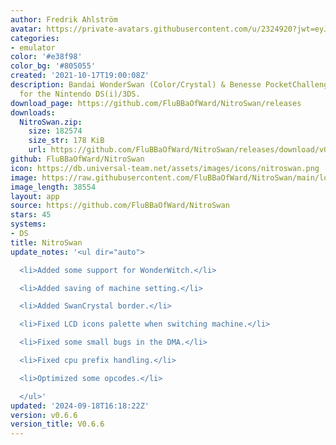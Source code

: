 ```yaml
---
author: Fredrik Ahlström
avatar: https://private-avatars.githubusercontent.com/u/2324920?jwt=eyJhbGciOiJIUzI1NiIsInR5cCI6IkpXVCJ9.eyJpc3MiOiJnaXRodWIuY29tIiwiYXVkIjoicmF3LmdpdGh1YnVzZXJjb250ZW50LmNvbSIsImtleSI6ImtleTEiLCJleHAiOjE3MzQ2NTcxMjAsIm5iZiI6MTczNDY1NTkyMCwicGF0aCI6Ii91LzIzMjQ5MjAifQ.wz5vDNFMisZnCVL4js3eS7E1pICKzTreFZDXDMEltnw&v=4
categories:
- emulator
color: '#e38f98'
color_bg: '#805055'
created: '2021-10-17T19:00:08Z'
description: Bandai WonderSwan (Color/Crystal) & Benesse PocketChallenge V2 emulator
  for the Nintendo DS(i)/3DS.
download_page: https://github.com/FluBBaOfWard/NitroSwan/releases
downloads:
  NitroSwan.zip:
    size: 182574
    size_str: 178 KiB
    url: https://github.com/FluBBaOfWard/NitroSwan/releases/download/v0.6.6/NitroSwan.zip
github: FluBBaOfWard/NitroSwan
icon: https://db.universal-team.net/assets/images/icons/nitroswan.png
image: https://raw.githubusercontent.com/FluBBaOfWard/NitroSwan/main/logo.png
image_length: 38554
layout: app
source: https://github.com/FluBBaOfWard/NitroSwan
stars: 45
systems:
- DS
title: NitroSwan
update_notes: '<ul dir="auto">

  <li>Added some support for WonderWitch.</li>

  <li>Added saving of machine setting.</li>

  <li>Added SwanCrystal border.</li>

  <li>Fixed LCD icons palette when switching machine.</li>

  <li>Fixed some small bugs in the DMA.</li>

  <li>Fixed cpu prefix handling.</li>

  <li>Optimized some opcodes.</li>

  </ul>'
updated: '2024-09-18T16:18:22Z'
version: v0.6.6
version_title: V0.6.6
---
```

